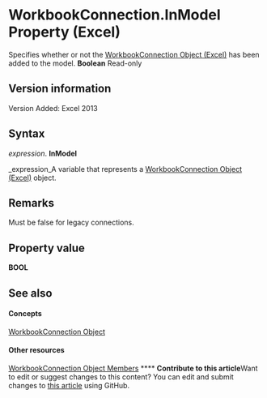 
# WorkbookConnection.InModel Property (Excel)

Specifies whether or not the  [WorkbookConnection Object (Excel)](5974dd57-7671-cd55-3f8f-6a76fa938317.md) has been added to the model. **Boolean** Read-only


## Version information

Version Added: Excel 2013 


## Syntax

 _expression_. **InModel**

 _expression_A variable that represents a  [WorkbookConnection Object (Excel)](5974dd57-7671-cd55-3f8f-6a76fa938317.md) object.


## Remarks

Must be false for legacy connections.


## Property value

 **BOOL**


## See also


#### Concepts


 [WorkbookConnection Object](5974dd57-7671-cd55-3f8f-6a76fa938317.md)
#### Other resources


 [WorkbookConnection Object Members](1c692856-1ddb-1d7d-4463-143cba3dfbe8.md)
****   **Contribute to this article**Want to edit or suggest changes to this content? You can edit and submit changes to  [this article](https://github.com/jhershey00/VBA_Excel_Test/OpenXMLCon/articles/535b4a1b-1eff-c9d0-2b1b-dfaf23f5fde9.md) using GitHub.

